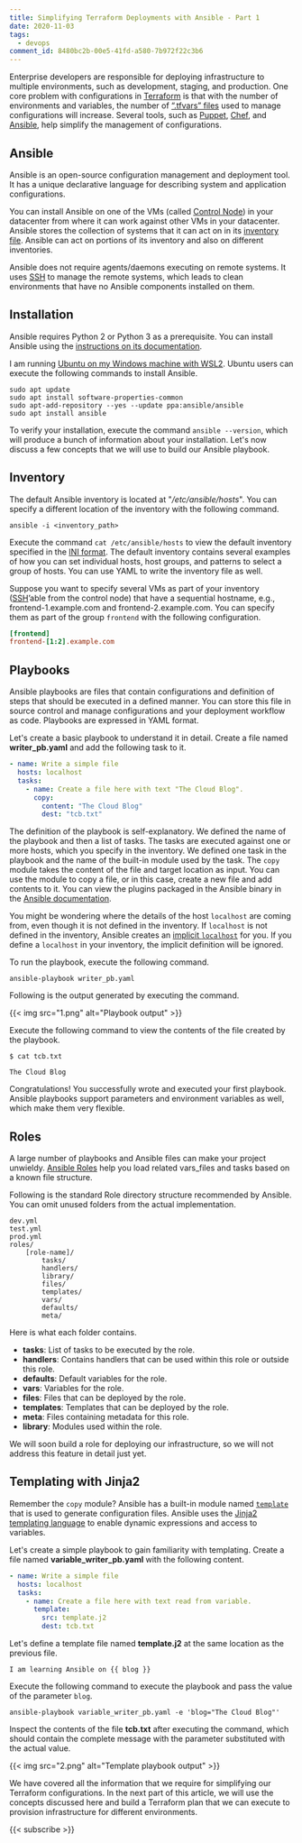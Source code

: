 ```yaml
---
title: Simplifying Terraform Deployments with Ansible - Part 1
date: 2020-11-03
tags:
  - devops
comment_id: 8480bc2b-00e5-41fd-a580-7b972f22c3b6
---
```


Enterprise developers are responsible for deploying infrastructure to multiple environments, such as development, staging, and production. One core problem with configurations in [Terraform](https://www.terraform.io/) is that with the number of environments and variables, the number of [“.tfvars” files](https://www.terraform.io/docs/configuration/variables.html) used to manage configurations will increase. Several tools, such as [Puppet](https://puppet.com/), [Chef](https://www.chef.io/), and [Ansible](https://www.ansible.com/), help simplify the management of configurations.

## Ansible

Ansible is an open-source configuration management and deployment tool. It has a unique declarative language for describing system and application configurations.

You can install Ansible on one of the VMs (called [Control Node](https://docs.ansible.com/ansible/latest/network/getting_started/basic_concepts.html)) in your datacenter from where it can work against other VMs in your datacenter. Ansible stores the collection of systems that it can act on in its [inventory file](https://docs.ansible.com/ansible/latest/user_guide/intro_inventory.html). Ansible can act on portions of its inventory and also on different inventories.

Ansible does not require agents/daemons executing on remote systems. It uses [SSH](https://www.ssh.com/ssh/command/) to manage the remote systems, which leads to clean environments that have no Ansible components installed on them.

## Installation

Ansible requires Python 2 or Python 3 as a prerequisite. You can install Ansible using the [instructions on its documentation](https://docs.ansible.com/ansible/latest/installation_guide/intro_installation.html).

I am running [Ubuntu on my Windows machine with WSL2](https://docs.microsoft.com/en-us/windows/wsl/install-win10). Ubuntu users can execute the following commands to install Ansible.

```shell
sudo apt update
sudo apt install software-properties-common
sudo apt-add-repository --yes --update ppa:ansible/ansible
sudo apt install ansible
```

To verify your installation, execute the command `ansible --version`, which will produce a bunch of information about your installation. Let's now discuss a few concepts that we will use to build our Ansible playbook.

## Inventory

The default Ansible inventory is located at "_/etc/ansible/hosts_". You can specify a different location of the inventory with the following command.

```shell
ansible -i <inventory_path>
```

Execute the command `cat /etc/ansible/hosts` to view the default inventory specified in the [INI format](https://en.wikipedia.org/wiki/INI_file). The default inventory contains several examples of how you can set individual hosts, host groups, and patterns to select a group of hosts. You can use YAML to write the inventory file as well.

Suppose you want to specify several VMs as part of your inventory ([SSH](https://www.ssh.com/ssh/command/)’able from the control node) that have a sequential hostname, e.g., frontend-1.example.com and frontend-2.example.com. You can specify them as part of the group `frontend` with the following configuration.

```ini
[frontend]
frontend-[1:2].example.com
```

## Playbooks

Ansible playbooks are files that contain configurations and definition of steps that should be executed in a defined manner. You can store this file in source control and manage configurations and your deployment workflow as code. Playbooks are expressed in YAML format.

Let's create a basic playbook to understand it in detail. Create a file named **writer_pb.yaml** and add the following task to it.

```yaml
- name: Write a simple file
  hosts: localhost
  tasks:
    - name: Create a file here with text "The Cloud Blog".
      copy:
        content: "The Cloud Blog"
        dest: "tcb.txt"
```

The definition of the playbook is self-explanatory. We defined the name of the playbook and then a list of tasks. The tasks are executed against one or more hosts, which you specify in the inventory. We defined one task in the playbook and the name of the built-in module used by the task. The `copy` module takes the content of the file and target location as input. You can use the module to copy a file, or in this case, create a new file and add contents to it. You can view the plugins packaged in the Ansible binary in the [Ansible documentation](https://docs.ansible.com/ansible/latest/collections/ansible/builtin/).

You might be wondering where the details of the host `localhost` are coming from, even though it is not defined in the inventory. If `localhost` is not defined in the inventory, Ansible creates an [implicit `localhost`](https://docs.ansible.com/ansible/latest/inventory/implicit_localhost.html) for you. If you define a `localhost` in your inventory, the implicit definition will be ignored.

To run the playbook, execute the following command.

```shell
ansible-playbook writer_pb.yaml
```

Following is the output generated by executing the command.

{{< img src="1.png" alt="Playbook output" >}}

Execute the following command to view the contents of the file created by the playbook.

```shell
$ cat tcb.txt

The Cloud Blog
```

Congratulations! You successfully wrote and executed your first playbook. Ansible playbooks support parameters and environment variables as well, which make them very flexible.

## Roles

A large number of playbooks and Ansible files can make your project unwieldy. [Ansible Roles](https://docs.ansible.com/ansible/latest/user_guide/playbooks_reuse_roles.html) help you load related vars_files and tasks based on a known file structure.

Following is the standard Role directory structure recommended by Ansible. You can omit unused folders from the actual implementation.

```plaintext
dev.yml
test.yml
prod.yml
roles/
    [role-name]/
        tasks/
        handlers/
        library/
        files/
        templates/
        vars/
        defaults/
        meta/
```

Here is what each folder contains.

- **tasks**: List of tasks to be executed by the role.
- **handlers**: Contains handlers that can be used within this role or outside this role.
- **defaults**: Default variables for the role.
- **vars**: Variables for the role.
- **files**: Files that can be deployed by the role.
- **templates**: Templates that can be deployed by the role.
- **meta**: Files containing metadata for this role.
- **library**: Modules used within the role.

We will soon build a role for deploying our infrastructure, so we will not address this feature in detail just yet.

## Templating with Jinja2

Remember the `copy` module? Ansible has a built-in module named [`template`](https://docs.ansible.com/ansible/latest/collections/ansible/builtin/template_lookup.html#ansible-collections-ansible-builtin-template-lookup) that is used to generate configuration files. Ansible uses the [Jinja2 templating language](https://palletsprojects.com/p/jinja/) to enable dynamic expressions and access to variables.

Let's create a simple playbook to gain familiarity with templating. Create a file named **variable_writer_pb.yaml** with the following content.

```yaml
- name: Write a simple file
  hosts: localhost
  tasks:
    - name: Create a file here with text read from variable.
      template:
        src: template.j2
        dest: tcb.txt
```

Let's define a template file named **template.j2** at the same location as the previous file.

```jinja
I am learning Ansible on {{ blog }}
```

Execute the following command to execute the playbook and pass the value of the parameter `blog`.

```shell
ansible-playbook variable_writer_pb.yaml -e 'blog="The Cloud Blog"'
```

Inspect the contents of the file **tcb.txt** after executing the command, which should contain the complete message with the parameter substituted with the actual value.

{{< img src="2.png" alt="Template playbook output" >}}

We have covered all the information that we require for simplifying our Terraform configurations. In the next part of this article, we will use the concepts discussed here and build a Terraform plan that we can execute to provision infrastructure for different environments.

{{< subscribe >}}
